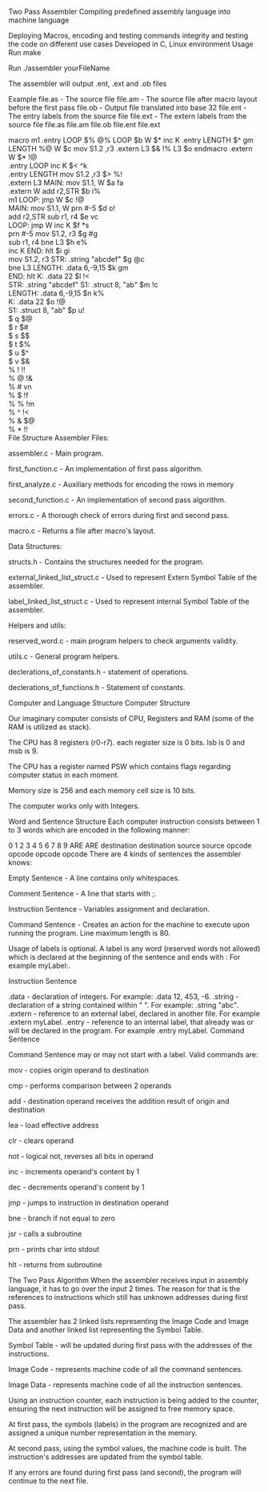 Two Pass Assembler
Compiling predefined assembly language into machine language

Deploying Macros, encoding and testing commands integrity and testing the code on different use cases
Developed in C, Linux environment
Usage
Run make

Run ./assembler yourFileName

The assembler will output .ent, .ext and .ob files

Example
file.as - The source file
file.am - The source file after macro layout before the first pass
file.ob - Output file translated into base 32
file.ent - The entry labels from the source file
file.ext - The extern labels from the source file
file.as	file.am	file.ob	file.ent	file.ext

macro m1	.entry LOOP	$% @%	LOOP $b	W $*
inc K	.entry LENGTH	$^ gm	LENGTH %@	W $c
mov S1.2 ,r3	.extern L3	$& !%		L3 $o
endmacro	.extern W	$* !@		
.entry LOOP	inc K	$< ^k		
.entry LENGTH	mov S1.2 ,r3	$> %!		
.extern L3	MAIN: mov S1.1, W	$a fa		
.extern W	add r2,STR	$b i%		
m1	LOOP: jmp W	$c !@		
MAIN: mov S1.1, W	prn #-5	$d o!		
add r2,STR	sub r1, r4	$e vc		
LOOP: jmp W	inc K	$f *s		
prn #-5	mov S1.2, r3	$g #g		
sub r1, r4	bne L3	$h e%		
inc K	END: hlt	$i gi		
mov S1.2, r3	STR: .string "abcdef"	$g @c		
bne L3	LENGTH: .data 6,-9,15	$k gm		
END: hlt	K: .data 22	$l !<		
STR: .string "abcdef"	S1: .struct 8, "ab"	$m !c		
LENGTH: .data 6,-9,15		$n k%		
K: .data 22		$o !@		
S1: .struct 8, "ab"		$p u!		
$ q $@		
$ r $#		
$ s $$		
$ t $%		
$ u $^		
$ v $&		
% ! !!		
% @ !&		
% # vn		
% $ !f		
% % !m		
% ^ !<		
% & $@		
% * !!		
File Structure
Assembler Files:

assembler.c - Main program.

first_function.c - An implementation of first pass algorithm.

first_analyze.c - Auxiliary methods for encoding the rows in memory

second_function.c - An implementation of second pass algorithm.

errors.c - A thorough check of errors during first and second pass.

macro.c - Returns a file after macro's layout.

Data Structures:

structs.h - Contains the structures needed for the program.

external_linked_list_struct.c - Used to represent Extern Symbol Table of the assembler.

label_linked_list_struct.c - Used to represent internal Symbol Table of the assembler.

Helpers and utils:

reserved_word.c - main program helpers to check arguments validity.

utils.c - General program helpers.

declerations_of_constants.h - statement of operations.

declerations_of_functions.h - Statement of constants.

Computer and Language Structure
Computer Structure

Our imaginary computer consists of CPU, Registers and RAM (some of the RAM is utilized as stack).

The CPU has 8 registers (r0-r7). each register size is 0 bits. lsb is 0 and msb is 9.

The CPU has a register named PSW which contains flags regarding computer status in each moment.

Memory size is 256 and each memory cell size is 10 bits.

The computer works only with Integers.

Word and Sentence Structure
Each computer instruction consists between 1 to 3 words which are encoded in the following manner:

0	1	2	3	4	5	6	7	8	9
ARE	ARE	destination	destination	source	source	opcode	opcode	opcode	opcode
There are 4 kinds of sentences the assembler knows:

Empty Sentence - A line contains only whitespaces.

Comment Sentence - A line that starts with ;.

Instruction Sentence - Variables assignment and declaration.

Command Sentence - Creates an action for the machine to execute upon running the program. Line maximum length is 80.

Usage of labels is optional. A label is any word (reserved words not allowed) which is declared at the beginning of the sentence and ends with : For example myLabel:.

Instruction Sentence

.data - declaration of integers. For example: .data 12, 453, -6.
.string - declaration of a string contained within " ". For example: .string "abc".
.extern - reference to an external label, declared in another file. For example .extern myLabel.
.entry - reference to an internal label, that already was or will be declared in the program. For example .entry myLabel.
Command Sentence

Command Sentence may or may not start with a label. Valid commands are:

mov - copies origin operand to destination

cmp - performs comparison between 2 operands

add - destination operand receives the addition result of origin and destination

lea - load effective address

clr - clears operand

not - logical not, reverses all bits in operand

inc - increments operand's content by 1

dec - decrements operand's content by 1

jmp - jumps to instruction in destination operand

bne - branch if not equal to zero

jsr - calls a subroutine

prn - prints char into stdout

hlt - returns from subroutine

The Two Pass Algorithm
When the assembler receives input in assembly language, it has to go over the input 2 times. The reason for that is the references to instructions which still has unknown addresses during first pass.

The assembler has 2 linked lists representing the Image Code and Image Data and another linked list representing the Symbol Table.

Symbol Table - will be updated during first pass with the addresses of the instructions.

Image Code - represents machine code of all the command sentences.

Image Data - represents machine code of all the instruction sentences.

Using an instruction counter, each instruction is being added to the counter, ensuring the next instruction will be assigned to free memory space.

At first pass, the symbols (labels) in the program are recognized and are assigned a unique number representation in the memory.

At second pass, using the symbol values, the machine code is built. The instruction's addresses are updated from the symbol table.

If any errors are found during first pass (and second), the program will continue to the next file.
